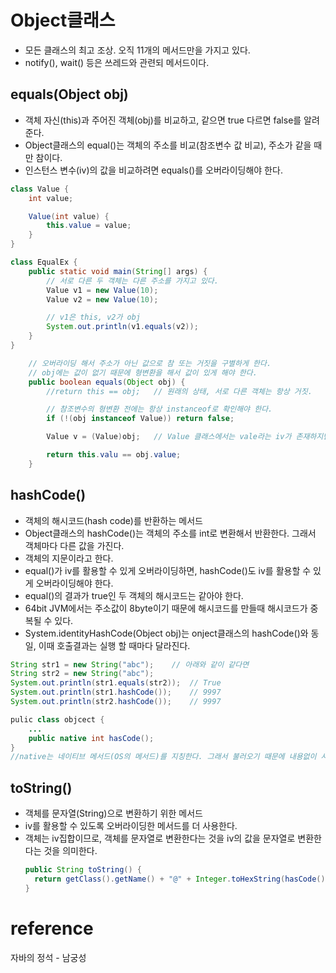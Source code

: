 # Object클래스
- 모든 클래스의 최고 조상. 오직 11개의 메서드만을 가지고 있다.
- notify(), wait() 등은 쓰레드와 관련되 메서드이다.


## equals(Object obj)
- 객체 자신(this)과 주어진 객체(obj)를 비교하고, 같으면 true 다르면 false를 알려준다.
- Object클래스의 equal()는 객체의 주소를 비교(참조변수 값 비교), 주소가 같을 때만 참이다.
- 인스턴스 변수(iv)의 값을 비교하려면 equals()를 오버라이딩해야 한다.

```java
class Value {
    int value;

    Value(int value) {
        this.value = value;
    }
}

class EqualEx {
    public static void main(String[] args) {
        // 서로 다른 두 객체는 다른 주소를 가지고 있다.
        Value v1 = new Value(10);
        Value v2 = new Value(10);

        // v1은 this, v2가 obj
        System.out.println(v1.equals(v2));
    }
}
```
```java
    // 오버라이딩 해서 주소가 아닌 값으로 참 또는 거짓을 구별하게 한다.
    // obj에는 값이 없기 때문에 형변환을 해서 값이 있게 해야 한다.
    public boolean equals(Object obj) {
        //return this == obj;   // 원래의 상태, 서로 다른 객체는 항상 거짓.

        // 참조변수의 형변환 전에는 항상 instanceof로 확인해야 한다. 
        if (!(obj instanceof Value)) return false;

        Value v = (Value)obj;   // Value 클래스에서는 vale라는 iv가 존재하지만 , obj에는 존재하지 않기 때문에 형변환시켜서 사용할 수 있게 한다.

        return this.valu == obj.value;
    }
```

## hashCode()
- 객체의 해시코드(hash code)를 반환하는 메서드
- Object클래스의 hashCode()는 객체의 주소를 int로 변환해서 반환한다. 그래서 객체마다 다른 값을 가진다.
- 객체의 지문이라고 한다.
- equal()가 iv를 활용할 수 있게 오버라이딩하면, hashCode()도 iv를 활용할 수 있게 오버라이딩해야 한다.
- equal()의 결과가 true인 두 객체의 해시코드는 같아야 한다.
- 64bit JVM에서는 주소값이 8byte이기 때문에 해시코드를 만들때 해시코드가 중복될 수 있다.
- System.identityHashCode(Object obj)는 onject클래스의 hashCode()와 동일, 이때 호출결과는 실행 할 때마다 달라진다.
```java
String str1 = new String("abc");    // 아래와 같이 같다면
String str2 = new String("abc");    
System.out.println(str1.equals(str2));  // True
System.out.println(str1.hashCode());    // 9997 
System.out.println(str2.hashCode());    // 9997
``` 
```java
pulic class objcect {
    ...
    public native int hasCode();
}
//native는 네이티브 메서드(OS의 메서드)를 지칭한다. 그래서 불러오기 때문에 내용없이 사용가능하다.
```

## toString()
- 객체를 문자열(String)으로 변환하기 위한 메서드
- iv를 활용할 수 있도록 오버라이딩한 메서드를 더 사용한다.
- 객체는 iv집합이므로, 객체를 문자열로 변환한다는 것을 iv의 값을 문자열로 변환한다는 것을 의미한다.
  ```java
  public String toString() {
    return getClass().getName() + "@" + Integer.toHexString(hasCode());
  }
  ```


# reference
자바의 정석 - 남궁성
